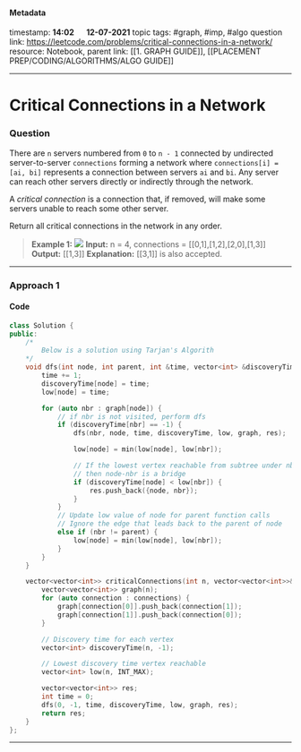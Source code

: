 #### Metadata

timestamp: **14:02**  &emsp;  **12-07-2021**
topic tags: #graph, #imp, #algo
question link: https://leetcode.com/problems/critical-connections-in-a-network/
resource: Notebook, 
parent link: [[1. GRAPH GUIDE]], [[PLACEMENT PREP/CODING/ALGORITHMS/ALGO GUIDE]]

---

# Critical Connections in a Network

### Question

There are `n` servers numbered from `0` to `n - 1` connected by undirected server-to-server `connections` forming a network where `connections[i] = [ai, bi]` represents a connection between servers `ai` and `bi`. Any server can reach other servers directly or indirectly through the network.

A _critical connection_ is a connection that, if removed, will make some servers unable to reach some other server.

Return all critical connections in the network in any order.

>**Example 1:**
**![](https://assets.leetcode.com/uploads/2019/09/03/1537_ex1_2.png)**
>**Input:** n = 4, connections = \[[0,1],[1,2],[2,0],[1,3]]
**Output:** \[[1,3]]
**Explanation:** \[[3,1]] is also accepted.

---


### Approach 1


#### Code

``` cpp
class Solution {
public:
    /*
        Below is a solution using Tarjan's Algorith
    */
    void dfs(int node, int parent, int &time, vector<int> &discoveryTime, vector<int> &low, vector<vector<int>> &graph, vector<vector<int>> &res) {
        time += 1;
        discoveryTime[node] = time;
        low[node] = time;

        for (auto nbr : graph[node]) {
            // if nbr is not visited, perform dfs
            if (discoveryTime[nbr] == -1) {
                dfs(nbr, node, time, discoveryTime, low, graph, res);

                low[node] = min(low[node], low[nbr]);

                // If the lowest vertex reachable from subtree under nbr is below node in DFS tree,
                // then node-nbr is a bridge
                if (discoveryTime[node] < low[nbr]) {
                    res.push_back({node, nbr});
                }
            } 
            // Update low value of node for parent function calls
            // Ignore the edge that leads back to the parent of node
            else if (nbr != parent) {
                low[node] = min(low[node], low[nbr]);
            }
        }
    }

    vector<vector<int>> criticalConnections(int n, vector<vector<int>>& connections) {
        vector<vector<int>> graph(n);
        for (auto connection : connections) {
            graph[connection[0]].push_back(connection[1]);
            graph[connection[1]].push_back(connection[0]);
        }

        // Discovery time for each vertex
        vector<int> discoveryTime(n, -1);

        // Lowest discovery time vertex reachable
        vector<int> low(n, INT_MAX);

        vector<vector<int>> res;
        int time = 0;
        dfs(0, -1, time, discoveryTime, low, graph, res);
        return res;
    }
};
```

---
